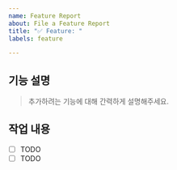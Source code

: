 ```yaml
---
name: Feature Report
about: File a Feature Report
title: "✅ Feature: "
labels: feature

---
```


## 기능 설명
> 추가하려는 기능에 대해 간력하게 설명해주세요.   
## 작업 내용
- [ ] TODO
- [ ] TODO
